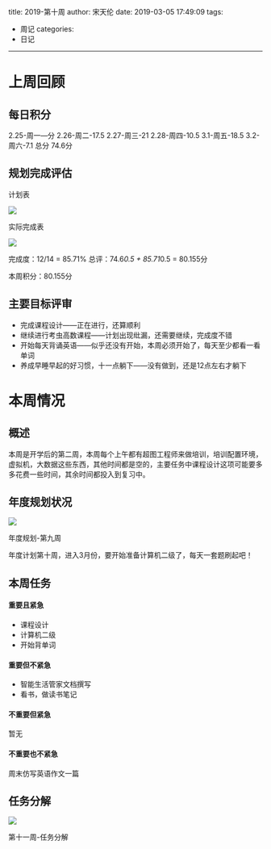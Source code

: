 title: 2019-第十周
author: 宋天伦
date: 2019-03-05 17:49:09
tags:
  - 周记
categories:
  - 日记
---

# 上周回顾
## 每日积分
2.25-周一—分
2.26-周二-17.5
2.27-周三-21
2.28-周四-10.5
3.1-周五-18.5
3.2-周六-7.1
总分 74.6分
## 规划完成评估

计划表

![](http://pnabaentf.bkt.clouddn.com/15517784462212.jpg)


实际完成表

![](http://pnabaentf.bkt.clouddn.com/15517784576542.jpg)



完成度：12/14 = 85.71%
总评：74.6*0.5 + 85.71*0.5 = 80.155分

本周积分：80.155分

## 主要目标评审
*   完成课程设计——正在进行，还算顺利
*   继续进行考虫高数课程——计划出现纰漏，还需要继续，完成度不错
*   开始每天背诵英语——似乎还没有开始，本周必须开始了，每天至少都看一看单词
*   养成早睡早起的好习惯，十一点躺下——没有做到，还是12点左右才躺下
# 本周情况
## 概述
本周是开学后的第二周，本周每个上午都有超图工程师来做培训，培训配置环境，虚拟机，大数据这些东西，其他时间都是空的，主要任务中课程设计这项可能要多多花费一些时间，其余时间都投入到复习中。

## 年度规划状况


![](http://pnabaentf.bkt.clouddn.com/15517790906055.jpg)



年度规划-第九周  

年度计划第十周，进入3月份，要开始准备计算机二级了，每天一套题刷起吧！

## 本周任务

#### 重要且紧急

*   课程设计
*   计算机二级
*   开始背单词

#### 重要但不紧急

*   智能生活管家文档撰写
*   看书，做读书笔记

#### 不重要但紧急

暂无

#### 不重要也不紧急

周末仿写英语作文一篇

任务分解
----


![](http://pnabaentf.bkt.clouddn.com/15517791918546.jpg)



第十一周-任务分解